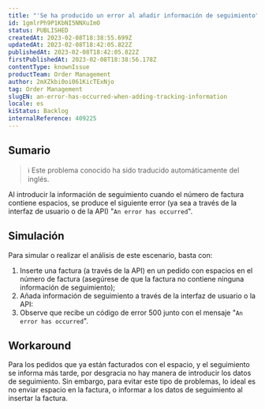 ```yaml
---
title: "'Se ha producido un error al añadir información de seguimiento"
id: 1gmlrPh9P1KbNI5NNXuImO
status: PUBLISHED
createdAt: 2023-02-08T18:38:55.699Z
updatedAt: 2023-02-08T18:42:05.822Z
publishedAt: 2023-02-08T18:42:05.822Z
firstPublishedAt: 2023-02-08T18:38:56.178Z
contentType: knownIssue
productTeam: Order Management
author: 2mXZkbi0oi061KicTExNjo
tag: Order Management
slugEN: an-error-has-occurred-when-adding-tracking-information
locale: es
kiStatus: Backlog
internalReference: 409225
---
```


## Sumario

>ℹ️ Este problema conocido ha sido traducido automáticamente del inglés.

Al introducir la información de seguimiento cuando el número de factura contiene espacios, se produce el siguiente error (ya sea a través de la interfaz de usuario o de la API) "`An error has occurred`".

## Simulación


Para simular o realizar el análisis de este escenario, basta con:

1. Inserte una factura (a través de la API) en un pedido con espacios en el número de factura (asegúrese de que la factura no contiene ninguna información de seguimiento);
2. Añada información de seguimiento a través de la interfaz de usuario o la API:
3. Observe que recibe un código de error 500 junto con el mensaje "`An error has occurred`".


## Workaround


Para los pedidos que ya están facturados con el espacio, y el seguimiento se informa más tarde, por desgracia no hay manera de introducir los datos de seguimiento. Sin embargo, para evitar este tipo de problemas, lo ideal es no enviar espacio en la factura, o informar a los datos de seguimiento al insertar la factura.

